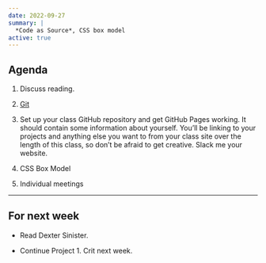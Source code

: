```yaml
---
date: 2022-09-27
summary: |
  *Code as Source*, CSS box model
active: true
---
```



## Agenda

1. Discuss reading.
  
2. [Git](https://docs.google.com/presentation/d/19DmXf-1datXVRUU6PS2C50UJBxhRgP00yiYArbY4g4g/edit?usp=sharing)

3. Set up your class GitHub repository and get GitHub Pages working. It should contain some information about yourself. You’ll be linking to your projects and anything else you want to from your class site over the length of this class, so don’t be afraid to get creative. Slack me your website.

4. CSS Box Model

5. Individual meetings


------------



## For next week


* Read Dexter Sinister.

* Continue Project 1. Crit next week.